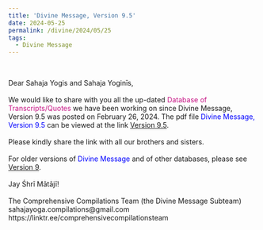 ```yaml
---
title: 'Divine Message, Version 9.5'
date: 2024-05-25
permalink: /divine/2024/05/25
tags:
  - Divine Message
---
```


<br>

<p>
Dear Sahaja Yogis and Sahaja Yoginīs,<br>
<br>
We would like to share with you all the up-dated <font color="mediumvioletred">Database of Transcripts/Quotes</font> we have been working on since Divine Message, Version 9.5 was posted on February 26, 2024. The pdf file <font color="blue">Divine Message, Version 9.5</font> can be viewed at the link <a href="">Version 9.5</a>.<br>
<br>
Please kindly share the link with all our brothers and sisters.<br> 
<br>
For older versions of <font color="blue">Divine Message</font> and of other databases, please see <a href="https://seven-teams.github.io/divine/2023/07/30"> Version 9</a>.<br>
<br>
Jay Śhrī Mātājī!<br>
<br>
The Comprehensive Compilations Team (the Divine Message Subteam)<br>
sahajayoga.compilations@gmail.com<br>
https://linktr.ee/comprehensivecompilationsteam<br>
</p>